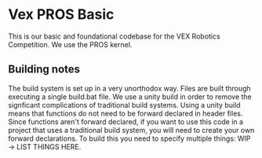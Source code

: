 # Vex PROS Basic
This is our basic and foundational codebase for the VEX Robotics Competition. We use the PROS kernel.

## Building notes
The build system is set up in a very unorthodox way. Files are built through executing a single build.bat file. 
We use a unity build in order to remove the signficant complications of traditional build systems. 
Using a unity build means that functions do not need to be forward declared in header files. 
Since functions aren't forward declared, if you want to use this code in a project that uses a traditional build system,
you will need to create your own forward declarations.
To build this you need to specify multiple things:
  WIP -> LIST THINGS HERE.

